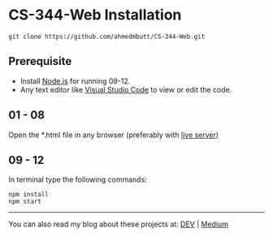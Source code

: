 # CS-344-Web Installation

    git clone https://github.com/ahmedmbutt/CS-344-Web.git

## Prerequisite

 - Install [Node.js](https://nodejs.org/en/) for running 09-12.
 - Any text editor like [Visual Studio Code](https://code.visualstudio.com/) to view or edit the code.

## 01 - 08

Open the *.html file in any browser (preferably with [live server](https://marketplace.visualstudio.com/items?itemName=ritwickdey.LiveServer))

## 09 - 12

In terminal type the following commands:

    npm install
    npm start

---

You can also read my blog about these projects at: [DEV](https://dev.to/ahmedmbutt/12-mini-web-projects-to-boost-your-web-development-skills-5dfi) | [Medium](https://medium.com/@ahmedmbutt/12-mini-web-projects-to-boost-your-web-development-skills-101cc9e79a0d)
